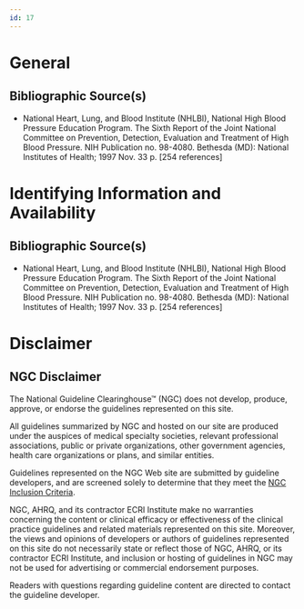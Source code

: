 ```yaml
---
id: 17
---
```


# General

## Bibliographic Source(s)

- National Heart, Lung, and Blood Institute (NHLBI), National High Blood Pressure Education Program. The Sixth Report of the Joint National Committee on Prevention, Detection, Evaluation and Treatment of High Blood Pressure. NIH Publication no. 98-4080. Bethesda (MD): National Institutes of Health; 1997 Nov. 33 p. [254 references]

# Identifying Information and Availability

## Bibliographic Source(s)

- National Heart, Lung, and Blood Institute (NHLBI), National High Blood Pressure Education Program. The Sixth Report of the Joint National Committee on Prevention, Detection, Evaluation and Treatment of High Blood Pressure. NIH Publication no. 98-4080. Bethesda (MD): National Institutes of Health; 1997 Nov. 33 p. [254 references]

# Disclaimer

## NGC Disclaimer

The National Guideline Clearinghouse™ (NGC) does not develop, produce, approve, or endorse the guidelines represented on this site.

All guidelines summarized by NGC and hosted on our site are produced under the auspices of medical specialty societies, relevant professional associations, public or private organizations, other government agencies, health care organizations or plans, and similar entities.

Guidelines represented on the NGC Web site are submitted by guideline developers, and are screened solely to determine that they meet the [NGC Inclusion Criteria](/help-and-about/summaries/inclusion-criteria).

NGC, AHRQ, and its contractor ECRI Institute make no warranties concerning the content or clinical efficacy or effectiveness of the clinical practice guidelines and related materials represented on this site. Moreover, the views and opinions of developers or authors of guidelines represented on this site do not necessarily state or reflect those of NGC, AHRQ, or its contractor ECRI Institute, and inclusion or hosting of guidelines in NGC may not be used for advertising or commercial endorsement purposes.

Readers with questions regarding guideline content are directed to contact the guideline developer.

